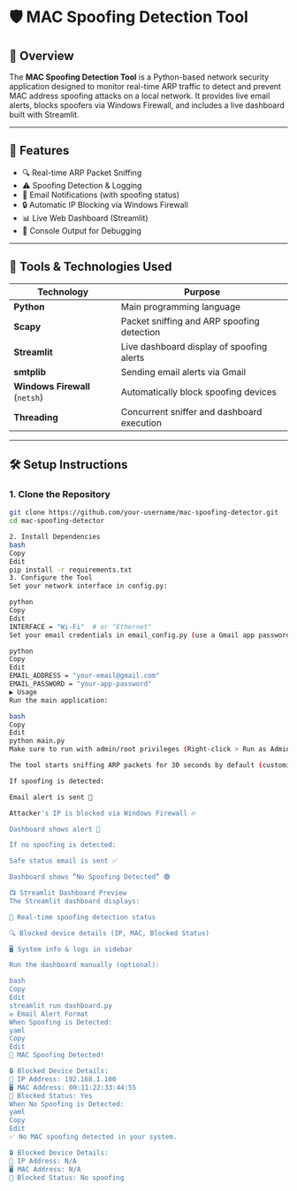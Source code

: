 # 🛡️ MAC Spoofing Detection Tool

## 📄 Overview

The **MAC Spoofing Detection Tool** is a Python-based network security application designed to monitor real-time ARP traffic to detect and prevent MAC address spoofing attacks on a local network. It provides live email alerts, blocks spoofers via Windows Firewall, and includes a live dashboard built with Streamlit.

---

## 🚀 Features

- 🔍 Real-time ARP Packet Sniffing
- ⚠️ Spoofing Detection & Logging
- 📧 Email Notifications (with spoofing status)
- 🔒 Automatic IP Blocking via Windows Firewall
- 📊 Live Web Dashboard (Streamlit)
- 💬 Console Output for Debugging

---

## 🧰 Tools & Technologies Used

| Technology      | Purpose                                             |
|------------------|-----------------------------------------------------|
| **Python**        | Main programming language                          |
| **Scapy**         | Packet sniffing and ARP spoofing detection         |
| **Streamlit**     | Live dashboard display of spoofing alerts          |
| **smtplib**       | Sending email alerts via Gmail                     |
| **Windows Firewall** (`netsh`) | Automatically block spoofing devices       |
| **Threading**     | Concurrent sniffer and dashboard execution         |

---

## 🛠️ Setup Instructions

### 1. Clone the Repository

```bash
git clone https://github.com/your-username/mac-spoofing-detector.git
cd mac-spoofing-detector

2. Install Dependencies
bash
Copy
Edit
pip install -r requirements.txt
3. Configure the Tool
Set your network interface in config.py:

python
Copy
Edit
INTERFACE = "Wi-Fi"  # or "Ethernet"
Set your email credentials in email_config.py (use a Gmail app password):

python
Copy
Edit
EMAIL_ADDRESS = "your-email@gmail.com"
EMAIL_PASSWORD = "your-app-password"
▶️ Usage
Run the main application:

bash
Copy
Edit
python main.py
Make sure to run with admin/root privileges (Right-click > Run as Administrator on Windows).

The tool starts sniffing ARP packets for 30 seconds by default (customizable in arp_sniffer.py).

If spoofing is detected:

Email alert is sent 📧

Attacker's IP is blocked via Windows Firewall 🔥

Dashboard shows alert 🚨

If no spoofing is detected:

Safe status email is sent ✅

Dashboard shows “No Spoofing Detected” 🟢

📺 Streamlit Dashboard Preview
The Streamlit dashboard displays:

🔄 Real-time spoofing detection status

🔍 Blocked device details (IP, MAC, Blocked Status)

🖥️ System info & logs in sidebar

Run the dashboard manually (optional):

bash
Copy
Edit
streamlit run dashboard.py
✉️ Email Alert Format
When Spoofing is Detected:
yaml
Copy
Edit
🚨 MAC Spoofing Detected!

🔒 Blocked Device Details:
📍 IP Address: 192.168.1.100
🖥️ MAC Address: 00:11:22:33:44:55
🚫 Blocked Status: Yes
When No Spoofing is Detected:
yaml
Copy
Edit
✅ No MAC spoofing detected in your system.

🔒 Blocked Device Details:
📍 IP Address: N/A
🖥️ MAC Address: N/A
🚫 Blocked Status: No spoofing